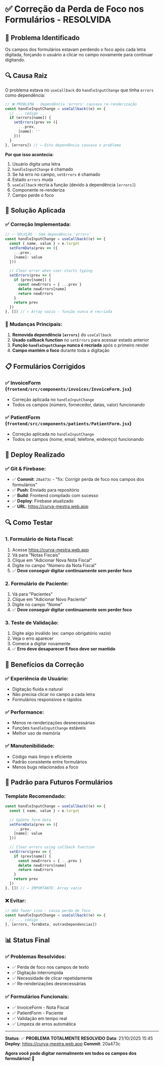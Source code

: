 # ✅ Correção da Perda de Foco nos Formulários - RESOLVIDA

## 🚨 Problema Identificado
Os campos dos formulários estavam perdendo o foco após cada letra digitada, forçando o usuário a clicar no campo novamente para continuar digitando.

## 🔍 Causa Raiz
O problema estava no `useCallback` do `handleInputChange` que tinha `errors` como dependência:

```javascript
// ❌ PROBLEMA - Dependência 'errors' causava re-renderização
const handleInputChange = useCallback((e) => {
  // ... código ...
  if (errors[name]) {
    setErrors(prev => ({
      ...prev,
      [name]: ''
    }))
  }
}, [errors]) // ← Esta dependência causava o problema
```

**Por que isso acontecia:**
1. Usuário digita uma letra
2. `handleInputChange` é chamado
3. Se há erro no campo, `setErrors` é chamado
4. Estado `errors` muda
5. `useCallback` recria a função (devido à dependência `[errors]`)
6. Componente re-renderiza
7. Campo perde o foco

## 🔧 Solução Aplicada

### ✅ **Correção Implementada:**
```javascript
// ✅ SOLUÇÃO - Sem dependência 'errors'
const handleInputChange = useCallback((e) => {
  const { name, value } = e.target
  setFormData(prev => ({
    ...prev,
    [name]: value
  }))
  
  // Clear error when user starts typing
  setErrors(prev => {
    if (prev[name]) {
      const newErrors = { ...prev }
      delete newErrors[name]
      return newErrors
    }
    return prev
  })
}, []) // ← Array vazio - função nunca é recriada
```

### 🎯 **Mudanças Principais:**
1. **Removida dependência `[errors]`** do `useCallback`
2. **Usado callback function** no `setErrors` para acessar estado anterior
3. **Função `handleInputChange` nunca é recriada** após o primeiro render
4. **Campo mantém o foco** durante toda a digitação

## 📋 Formulários Corrigidos

### ✅ **InvoiceForm** (`frontend/src/components/invoices/InvoiceForm.jsx`)
- Correção aplicada no `handleInputChange`
- Todos os campos (número, fornecedor, datas, valor) funcionando

### ✅ **PatientForm** (`frontend/src/components/patients/PatientForm.jsx`)
- Correção aplicada no `handleInputChange`
- Todos os campos (nome, email, telefone, endereço) funcionando

## 🚀 Deploy Realizado

### ✅ **Git & Firebase:**
- ✅ **Commit**: `20a473c` - "fix: Corrigir perda de foco nos campos dos formulários"
- ✅ **Push**: Enviado para repositório
- ✅ **Build**: Frontend compilado com sucesso
- ✅ **Deploy**: Firebase atualizado
- ✅ **URL**: https://curva-mestra.web.app

## 🔍 Como Testar

### **1. Formulário de Nota Fiscal:**
1. Acesse https://curva-mestra.web.app
2. Vá para "Notas Fiscais"
3. Clique em "Adicionar Nova Nota Fiscal"
4. Digite no campo "Número da Nota Fiscal"
5. ✅ **Deve conseguir digitar continuamente sem perder foco**

### **2. Formulário de Paciente:**
1. Vá para "Pacientes"
2. Clique em "Adicionar Novo Paciente"
3. Digite no campo "Nome"
4. ✅ **Deve conseguir digitar continuamente sem perder foco**

### **3. Teste de Validação:**
1. Digite algo inválido (ex: campo obrigatório vazio)
2. Veja o erro aparecer
3. Comece a digitar novamente
4. ✅ **Erro deve desaparecer E foco deve ser mantido**

## 🎯 Benefícios da Correção

### ✅ **Experiência do Usuário:**
- Digitação fluida e natural
- Não precisa clicar no campo a cada letra
- Formulários responsivos e rápidos

### ✅ **Performance:**
- Menos re-renderizações desnecessárias
- Funções `handleInputChange` estáveis
- Melhor uso de memória

### ✅ **Manutenibilidade:**
- Código mais limpo e eficiente
- Padrão consistente entre formulários
- Menos bugs relacionados a foco

## 🔧 Padrão para Futuros Formulários

### **Template Recomendado:**
```javascript
const handleInputChange = useCallback((e) => {
  const { name, value } = e.target
  
  // Update form data
  setFormData(prev => ({
    ...prev,
    [name]: value
  }))
  
  // Clear errors using callback function
  setErrors(prev => {
    if (prev[name]) {
      const newErrors = { ...prev }
      delete newErrors[name]
      return newErrors
    }
    return prev
  })
}, []) // ← IMPORTANTE: Array vazio
```

### **❌ Evitar:**
```javascript
// NÃO fazer isso - causa perda de foco
const handleInputChange = useCallback((e) => {
  // ... código ...
}, [errors, formData, outrasDependencias])
```

## 📊 Status Final

### ✅ **Problemas Resolvidos:**
- ✅ Perda de foco nos campos de texto
- ✅ Digitação interrompida
- ✅ Necessidade de clicar repetidamente
- ✅ Re-renderizações desnecessárias

### ✅ **Formulários Funcionais:**
- ✅ InvoiceForm - Nota Fiscal
- ✅ PatientForm - Paciente
- ✅ Validação em tempo real
- ✅ Limpeza de erros automática

---

**Status**: ✅ **PROBLEMA TOTALMENTE RESOLVIDO**
**Data**: 21/10/2025 15:45
**Deploy**: https://curva-mestra.web.app
**Commit**: 20a473c

**Agora você pode digitar normalmente em todos os campos dos formulários! 🎉**